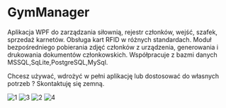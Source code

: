 # GymManager
Aplikacja WPF do zarządzania siłownią, rejestr członków, wejść, szafek, sprzedaż karnetów. Obsługa kart RFID w różnych standardach. Moduł bezpośredniego pobierania zdjęć członków z urządzenia, generowania i drukowania dokumentów członkowskich.
Współpracuje z bazmi danych MSSQL,SqLite,PostgreSQL,MySql.

Chcesz używać, wdrożyć w pełni aplikację lub dostosować do własnych potrzeb ? Skontaktuję się zemną. 

![1](https://user-images.githubusercontent.com/11314332/209808090-b4651285-f194-4653-8988-1fcb069faa9a.png)
![3](https://user-images.githubusercontent.com/11314332/209808184-ee48dadb-bd10-4ffb-b1c6-be81bf299e48.png)
![2](https://user-images.githubusercontent.com/11314332/209808210-c5a45f36-8689-4f9c-8ae9-6d1462428405.png)
![4](https://user-images.githubusercontent.com/11314332/209808222-67077f41-eee7-4bdb-912e-0d972ff5e1a9.png)
